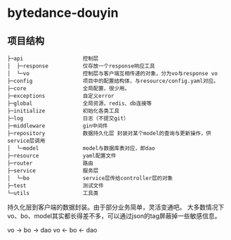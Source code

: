 # bytedance-douyin

## 项目结构
```
├─api                   控制层
│  ├─response           仅存放一个response响应工具
│  └─vo                 控制层与客户端互相传递的对象，分为vo与response vo
├─config                项目中的配置结构体，与resource/config.yaml对应。
├─core                  全局配置，很少用。
├─exceptions            自定义error
├─global                全局资源，redis、db连接等
├─initialize            初始化各类工具
├─log                   日志（不提交git）
├─middleware            gin中间件
├─repository            数据持久化层 封装对某个model的查询与更新操作，供service层调用
│  └─model              model与数据库表对应，即dao
├─resource              yaml配置文件
├─router                路由
├─service               服务层
│  └─bo                 service层传给controller层的对象
├─test                  测试文件
└─utils                 工具类
```
持久化层到客户端的数据封装。由于部分业务简单，灵活变通吧。
大多数情况下vo、bo、model其实都长得差不多，可以通过json的tag屏蔽掉一些敏感信息。

vo -> bo -> dao
vo <- bo <- dao